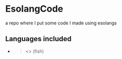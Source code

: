 # EsolangCode
a repo where I put some code I made using esolangs

## Languages included
- ><> (fish)
